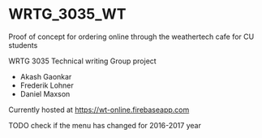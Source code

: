# WRTG_3035_WT
Proof of concept for ordering online through the weathertech cafe for CU students

WRTG 3035 Technical writing Group project

* Akash Gaonkar
* Frederik Lohner
* Daniel Maxson

Currently hosted at https://wt-online.firebaseapp.com

TODO check if the menu has changed for 2016-2017 year
